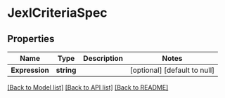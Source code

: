 # JexlCriteriaSpec

## Properties
Name | Type | Description | Notes
------------ | ------------- | ------------- | -------------
**Expression** | **string** |  | [optional] [default to null]

[[Back to Model list]](../README.md#documentation-for-models) [[Back to API list]](../README.md#documentation-for-api-endpoints) [[Back to README]](../README.md)

